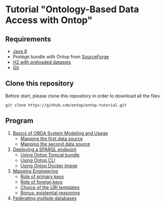 Tutorial "Ontology-Based Data Access with Ontop"
=====================================================================================================

Requirements
------------

* [Java 8](http://www.oracle.com/technetwork/java/javase/downloads/index.html)
* Protégé bundle with Ontop from [SourceForge](https://sourceforge.net/projects/ontop4obda/files/ontop-3.0.0-beta-2/)
* [H2 with preloaded datasets](./h2.zip)
* [Git](https://git-scm.com/)

Clone this repository
---------------------

Before start, please clone this repository in order to download all the files

```console
git clone https://github.com/ontop/ontop-tutorial.git
```

Program
-------

1. [Basics of OBDA System Modeling and Usage](basic)
    * [Mapping the first data source](basic/university-1.md)
    * [Mapping the second data source](basic/university-2.md)
2. [Deploying a SPARQL endpoint](endpoint)
    * [Using Ontop Tomcat bundle](endpoint/endpoint-tomcat.md)
    * [Using Ontop CLI](endpoint/endpoint-cli.md)
    * [Using Ontop Docker image](endpoint/endpoint-docker.md)
3. [Mapping Engineering](mapping)
    * [Role of primary keys](mapping/primary-keys.md)
    * [Role of foreign keys](mapping/foreign-keys.md)
    * [Choice of the URI templates](mapping/uri-templates.md)
    * [Bonus: existential reasoning](mapping/existential.md)
4. [Federating multiple databases](dremio/README.md)
